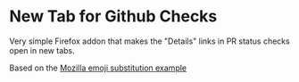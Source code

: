# New Tab for Github Checks

Very simple Firefox addon that makes the "Details" links in PR status checks open in new tabs.

Based on the [Mozilla emoji substitution example](https://github.com/mdn/webextensions-examples/tree/master/emoji-substitution)
